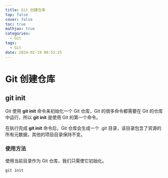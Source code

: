 ```yaml
---
title: Git 创建仓库
top: false
cover: false
toc: true
mathjax: true
categories:
  - Git
tags:
  - Git
date: 2024-02-19 00:53:25
---
```


# Git 创建仓库

## git init

Git 使用 **git init** 命令来初始化一个 Git 仓库，Git 的很多命令都需要在 Git 的仓库中运行，所以 **git init** 是使用 Git 的第一个命令。

在执行完成 **git init** 命令后，Git 仓库会生成一个 .git 目录，该目录包含了资源的所有元数据，其他的项目目录保持不变。

<!--more-->

### 使用方法

使用当前目录作为 Git 仓库，我们只需使它初始化。

```
git init
```

